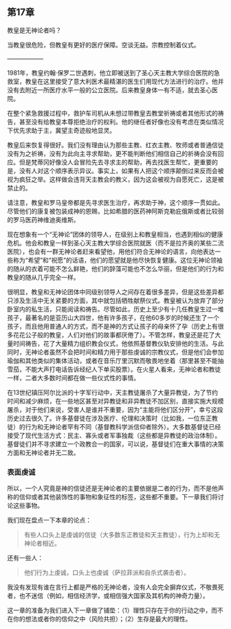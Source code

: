 ##  第17章   
教皇是无神论者吗？

当教皇很危险，但教皇有更好的医疗保障。空谈无益。宗教控制着仪式。

——————

1981年，教皇约翰·保罗二世遇刺，他立即被送到了圣心天主教大学综合医院的急救室，教皇在这里接受了意大利医术最精湛的医生们用现代方法进行的治疗。他并没有去附近一所医疗水平一般的公立医院。后来教皇身体一有不适，就去圣心医院。

在整个紧急救援过程中，救护车司机从未想过带教皇去教堂祈祷或者其他形式的祷告，甚至没有给教皇本尊拒绝治疗的权利。他的继任者好像也没有考虑在类似情况下优先求助于主，冀望主奇迹般地显灵。

教皇后来恢复得很好。我们没有理由认为那些主教、红衣主教、牧师或者普通信徒没有为之祈祷，没有为此向主寻求帮助，更不能判断他们相信自己的祈祷会没有回应。但是梵蒂冈好像没人会冒险先去寻求主的帮助，再去找医生帮忙，更重要的是，没有人对这个顺序表示异议。事实上，如果有人把这个顺序颠倒过来反而会被视为疯狂之举。这样做会违背天主教会的教义，因为这会被视为自愿死亡，这是被禁止的。

请注意，教皇和罗马皇帝都是先寻求医生治疗，再求助于神，这个顺序一贯如此。尽管他们的康复被包装成神的恩赐，比如希腊的医药神阿斯克勒庇俄斯或者比较弱的罗马医药神维迪奥维斯。

现在想象有一个“无神论”团体的领导人，在级别上和教皇相当，也遇到相似的健康危机。他会和教皇一样到圣心天主教大学综合医院就医（而不是拉齐奥的某些二流医院），也会有一群无神论者赶来看望他，用他们符合无神论的语言，向他表达一些称为“希望”和“祝愿”的话语，他们的愿望就是他尽快恢复健康。这位无神论领袖的随从的衣着可能不怎么鲜艳，他们的辞藻可能也不怎么华丽，但是他们的行为和教皇的随从几乎完全一样。

很明显，教皇和无神论团体中同级别领导人之间存在着很多差异，但是这些差异都只涉及生活中无关紧要的方面，其中就包括牺牲献祭仪式。教皇被认为放弃了部分卧室内的私生活，只能阅读和祷告。尽管如此，历史上至少有十几任教皇生过一堆孩子，最著名的是亚历山大四世，他有许多孩子，在他60多岁的时候还生了一个孩子，而且他用普通人的方式，而不是神的方式让孩子的母亲怀了孕（历史上有很多花花公子般的教皇，人们对他们的故事都厌倦了）。不管怎样，教皇还是花了大量时间祷告，花了大量精力组织教会仪式，他依照基督教仪轨安排他的生活。与此同时，无神论者虽然不会把时间和精力用于那些虔诚的宗教仪式，但是他们会参加瑜伽和其他类似的集体活动，或者在音乐厅里沉默而敬畏地坐着（那里甚至不能抽雪茄，不能大声打电话告诉经纪人下单买股票）。在火星人看来，无神论者和教徒一样，二者大多数时间都在做一些仪式性的事情。

在13世纪镇压阿尔比派的十字军行动中，天主教徒屠杀了大量异教徒，为了节约时间和减少麻烦，在一些地区甚至对异教徒和非异教徒不加区别，直接实施大规模屠杀，对于他们来说，受害人是谁并不重要，因为“主能将他们区分开”，幸亏这段历史过去很久了。许多基督徒在涉及医疗、伦理和决策时（比如我，一位东正教徒）的行为和无神论者罕有不同（基督教科学派信仰者除外）。大多数基督徒已经接受了现代生活方式：民主、寡头或者军事独裁（这些都是异教徒的政治体制）。基督徒们并不寻求建立一个政教合一的国家，可以说，基督徒们在重大事情的决策方面和无神论者并无二致。

### 表面虔诚

所以，一个人究竟是神的信徒还是无神论者的主要依据是二者的行为，而不是他声称的信仰或者其他装饰性的事物和象征性的标签，这些都不重要。下一章我们将讨论这些事物。

我们现在盘点一下本章的论点：

> 有些人口头上是虔诚的信徒（大多数东正教徒和天主教徒），行为上却和无神论者相近。

还有一些人：

> 他们行为上虔诚，口头上也虔诚（萨拉菲派和自杀式袭击者）。

我没有发现有谁在言行上都是严格的无神论者，没有人会完全摒弃仪式，不敬畏死者，也不迷信（例如，相信经济学，或相信强大国家及其机构的神奇力量）。

这一章的准备为我们进入下一章做了铺垫：（1）理性只存在于你的行动之中，而不在你的想法或者你的信仰之中（风险共担）；（2）生存是最大的理性。
